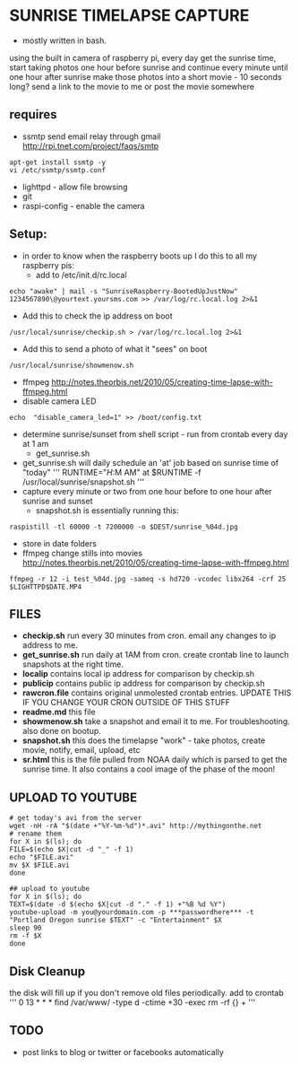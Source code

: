 SUNRISE TIMELAPSE CAPTURE
======

 * mostly written in bash.

using the built in camera of raspberry pi, every day get the sunrise time,
start taking photos one hour before sunrise and continue every minute until one hour after sunrise
make those photos into a short movie - 10 seconds long?
send a link to the movie to me or post the movie somewhere

requires 
-------
 * ssmtp
send email relay through gmail http://rpi.tnet.com/project/faqs/smtp
```
apt-get install ssmtp -y
vi /etc/ssmtp/ssmtp.conf
```
 - lighttpd - allow file browsing
 - git
 - raspi-config - enable the camera
 
Setup:
-----
 * in order to know when the raspberry boots up I do this to all my raspberry pis:
   * add to /etc/init.d/rc.local
```
echo "awake" | mail -s "SunriseRaspberry-BootedUpJustNow" 1234567890\@yourtext.yoursms.com >> /var/log/rc.local.log 2>&1
```
   * Add this to check the ip address on boot
```
/usr/local/sunrise/checkip.sh > /var/log/rc.local.log 2>&1
```
   * Add this to send a photo of what it "sees" on boot
```
/usr/local/sunrise/showmenow.sh
```
 * ffmpeg http://notes.theorbis.net/2010/05/creating-time-lapse-with-ffmpeg.html
 * disable camera LED
```
echo  "disable_camera_led=1" >> /boot/config.txt
```
 * determine sunrise/sunset from shell script  - run from crontab every day at 1 am
   * get_sunrise.sh
 * get_sunrise.sh will daily schedule an 'at' job based on sunrise time of "today"
'''
RUNTIME="$H:$M AM"
at $RUNTIME -f /usr/local/sunrise/snapshot.sh 
'''
* capture every minute or two from one hour before to one hour after sunrise and sunset
  * snapshot.sh is essentially running this:
```
raspistill -tl 60000 -t 7200000 -o $DEST/sunrise_%04d.jpg
```
  * store in date folders
  * ffmpeg change stills into movies 
http://notes.theorbis.net/2010/05/creating-time-lapse-with-ffmpeg.html
```
ffmpeg -r 12 -i test_%04d.jpg -sameq -s hd720 -vcodec libx264 -crf 25 $LIGHTTPD$DATE.MP4
```

FILES
----
 * <strong>checkip.sh</strong> run every 30 minutes from cron. email any changes to ip address to me.
 * <strong>get_sunrise.sh</strong> run daily at 1AM from cron. create crontab line to launch snapshots at the right time.
 * <strong>localip</strong> contains local ip address for comparison by checkip.sh
 * <strong>publicip</strong> contains public ip address for comparison by checkip.sh
 * <strong>rawcron.file</strong> contains original unmolested crontab entries. UPDATE THIS IF YOU CHANGE YOUR CRON OUTSIDE OF THIS STUFF
 * <strong>readme.md</strong> this file
 * <strong>showmenow.sh</strong> take a snapshot and email it to me. For troubleshooting. also done on bootup.
 * <strong>snapshot.sh</strong> this does the timelapse "work" - take photos, create movie, notify, email, upload, etc
 * <strong>sr.html</strong> this is the file pulled from NOAA daily which is parsed to get the sunrise time. It also contains a cool image of the phase of the moon!

UPLOAD TO YOUTUBE
------
```
# get today's avi from the server
wget -nH -rA "$(date +"%Y-%m-%d")*.avi" http://mythingonthe.net
# rename them
for X in $(ls); do
FILE=$(echo $X|cut -d "_" -f 1)
echo "$FILE.avi"
mv $X $FILE.avi
done

## upload to youtube
for X in $(ls); do
TEXT=$(date -d $(echo $X|cut -d "." -f 1) +"%B %d %Y")
youtube-upload -m you@yourdomain.com -p ***passwordhere*** -t "Portland Oregon sunrise $TEXT" -c "Entertainment" $X
sleep 90
rm -f $X
done

```

Disk Cleanup
----
the disk will fill up if you don't remove old files periodically.
add to crontab
'''
0 13 * * * find /var/www/ -type d -ctime +30 -exec rm -rf {} +
'''




TODO 
----
 * post links to blog or twitter or facebooks automatically
